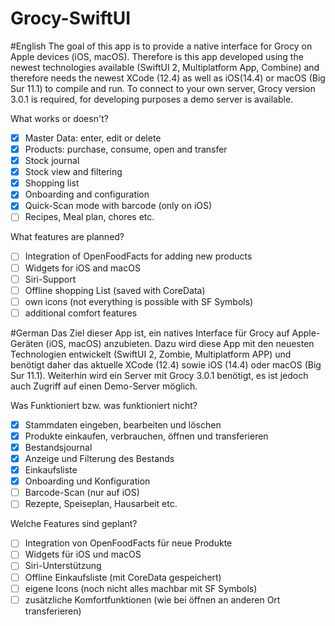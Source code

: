 # Grocy-SwiftUI
#English
The goal of this app is to provide a native interface for Grocy on Apple devices (iOS, macOS). Therefore is this app developed using the newest technologies available (SwiftUI 2, Multiplatform App, Combine) and therefore needs the newest XCode (12.4) as well as iOS(14.4) or macOS (Big Sur 11.1) to compile and run.
To connect to your own server, Grocy version 3.0.1 is required, for developing purposes a demo server is available.

What works or doesn't?
- [x] Master Data: enter, edit or delete
- [x] Products: purchase, consume, open and transfer
- [x] Stock journal
- [x] Stock view and filtering
- [x] Shopping list
- [x] Onboarding and configuration
- [x] Quick-Scan mode with barcode (only on iOS)
- [ ] Recipes, Meal plan, chores etc.

What features are planned?
- [ ] Integration of OpenFoodFacts for adding new products
- [ ] Widgets for iOS and macOS
- [ ] Siri-Support
- [ ] Offline shopping List (saved with CoreData)
- [ ] own icons (not everything is possible with SF Symbols)
- [ ] additional comfort features

#German
Das Ziel dieser App ist, ein natives Interface für Grocy auf Apple-Geräten (iOS, macOS) anzubieten. Dazu wird diese App mit den neuesten Technologien entwickelt (SwiftUI 2, Zombie, Multiplatform APP) und benötigt daher das aktuelle XCode (12.4) sowie iOS (14.4) oder macOS (Big Sur 11.1).
Weiterhin wird ein Server mit Grocy 3.0.1 benötigt, es ist jedoch auch Zugriff auf einen Demo-Server möglich.

Was Funktioniert bzw. was funktioniert nicht?
- [x] Stammdaten eingeben, bearbeiten und löschen
- [x] Produkte einkaufen, verbrauchen, öffnen und transferieren
- [x] Bestandsjournal
- [x] Anzeige und Filterung des Bestands
- [x] Einkaufsliste
- [x] Onboarding und Konfiguration
- [ ] Barcode-Scan (nur auf iOS)
- [ ] Rezepte, Speiseplan, Hausarbeit etc.

Welche Features sind geplant?
- [ ] Integration von OpenFoodFacts für neue Produkte
- [ ] Widgets für iOS und macOS
- [ ] Siri-Unterstützung
- [ ] Offline Einkaufsliste (mit CoreData gespeichert)
- [ ] eigene Icons (noch nicht alles machbar mit SF Symbols)
- [ ] zusätzliche Komfortfunktionen (wie bei öffnen an anderen Ort transferieren)